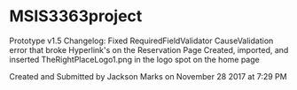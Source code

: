 # MSIS3363project
Prototype v1.5 Changelog:
Fixed RequiredFieldValidator CauseValidation error that broke Hyperlink's on the Reservation Page
Created, imported, and inserted TheRightPlaceLogo1.png in the logo spot on the home page

Created and Submitted by Jackson Marks on November 28 2017 at 7:29 PM
